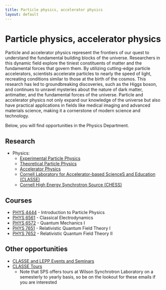 ```yaml
---
title: Particle physics, accelerator physics
layout: default
---
```

<link rel="stylesheet" href="/main.css">

# Particle physics, accelerator physics

Particle and accelerator physics represent the frontiers of our quest to understand the fundamental building blocks of the universe. Researchers in this dynamic field explore the tiniest constituents of matter and the fundamental forces that govern them. By utilizing cutting-edge particle accelerators, scientists accelerate particles to nearly the speed of light, recreating conditions similar to those at the birth of the cosmos. This research has led to groundbreaking discoveries, such as the Higgs boson, and continues to unravel mysteries about the nature of dark matter, antimatter, and the fundamental forces of the universe. Particle and accelerator physics not only expand our knowledge of the universe but also have practical applications in fields like medical imaging and advanced materials science, making it a cornerstone of modern science and technology.

Below, you will find opportunities in the Physics Department.

## Research
- Physics:
  - [Experimental Particle Physics](https://physics.cornell.edu/research/experimental-elementary-particle-physics)
  - [Theoretical Particle Physics](https://physics.cornell.edu/research/theoretical-elementary-particle-physics)
  - [Accelerator Physics](https://physics.cornell.edu/research/accelerator-physics)
  - [Cornell Laboratory for Accelerator-based ScienceS and Education (CLASSE)](https://www.classe.cornell.edu/)
  - [Cornell High Energy Synchrotron Source (CHESS)](https://www.chess.cornell.edu/)

## Courses
- [PHYS 4444](https://classes.cornell.edu/browse/roster/SP23/class/PHYS/4444) - Introduction to Particle Physics
- [PHYS 6561](https://classes.cornell.edu/browse/roster/FA23/class/PHYS/6561) - Classical Electrodynamics
- [PHYS 6572](https://classes.cornell.edu/browse/roster/FA22/class/PHYS/6572) - Quantum Mechanics I
- [PHYS 7651](https://classes.cornell.edu/browse/roster/FA23/class/PHYS/7651) - Relativistic Quantum Field Theory I
- [PHYS 7652](https://classes.cornell.edu/browse/roster/SP23/class/PHYS/7652) - Relativistic Quantum Field Theory II

## Other opportunities
- [CLASSE and LEPP Events and Seminars](https://www.classe.cornell.edu/NewsAndEvents/)
- [CLASSE Tours](https://tours.classe.cornell.edu/)
  - Note that SPS offers tours at Wilson Synchrotron Laboratory on a semesterly to yearly basis, so be on the lookout for these emails if you are interested

